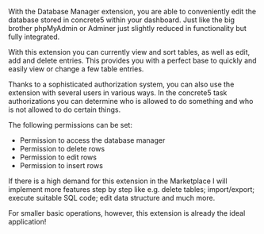 With the Database Manager extension, you are able to conveniently edit the database stored in concrete5 within your dashboard. Just like the big brother phpMyAdmin or Adminer just slightly reduced in functionality but fully integrated.

With this extension you can currently view and sort tables, as well as edit, add and delete entries. This provides you with a perfect base to quickly and easily view or change a few table entries.

Thanks to a sophisticated authorization system, you can also use the extension with several users in various ways. In the concrete5 task authorizations you can determine who is allowed to do something and who is not allowed to do certain things.

The following permissions can be set:
- Permission to access the database manager
- Permission to delete rows
- Permission to edit rows
- Permission to insert rows

If there is a high demand for this extension in the Marketplace I will implement more features step by step like e.g. delete tables; import/export; execute suitable SQL code; edit data structure and much more.

For smaller basic operations, however, this extension is already the ideal application!